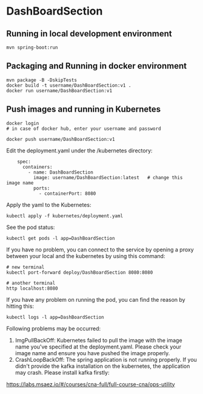 # DashBoardSection

## Running in local development environment

```
mvn spring-boot:run
```

## Packaging and Running in docker environment

```
mvn package -B -DskipTests
docker build -t username/DashBoardSection:v1 .
docker run username/DashBoardSection:v1
```

## Push images and running in Kubernetes

```
docker login 
# in case of docker hub, enter your username and password

docker push username/DashBoardSection:v1
```

Edit the deployment.yaml under the /kubernetes directory:
```
    spec:
      containers:
        - name: DashBoardSection
          image: username/DashBoardSection:latest   # change this image name
          ports:
            - containerPort: 8080

```

Apply the yaml to the Kubernetes:
```
kubectl apply -f kubernetes/deployment.yaml
```

See the pod status:
```
kubectl get pods -l app=DashBoardSection
```

If you have no problem, you can connect to the service by opening a proxy between your local and the kubernetes by using this command:
```
# new terminal
kubectl port-forward deploy/DashBoardSection 8080:8080

# another terminal
http localhost:8080
```

If you have any problem on running the pod, you can find the reason by hitting this:
```
kubectl logs -l app=DashBoardSection
```

Following problems may be occurred:

1. ImgPullBackOff:  Kubernetes failed to pull the image with the image name you've specified at the deployment.yaml. Please check your image name and ensure you have pushed the image properly.
1. CrashLoopBackOff: The spring application is not running properly. If you didn't provide the kafka installation on the kubernetes, the application may crash. Please install kafka firstly:

https://labs.msaez.io/#/courses/cna-full/full-course-cna/ops-utility


